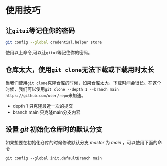 # 使用技巧

## 让`gitui`等记住你的密码

```bash
git config --global credential.helper store
```

使用以上命令,可以让`gitui`等记住你的密码。

## 仓库太大，使用`git clone`无法下载或下载用时太长

当我们使用`git clone`克隆仓库的时候，如果仓库太大，下载时间会很长。在这个时候，我们可以使用`git clone --depth 1 --branch main https://github.com/user/repo`来加速。

- depth 1 只克隆最近一次的提交
- branch main 只克隆main分支内容

## 设置 _git_ 初始化仓库时的默认分支

如果想要在初始化仓库的时候修改默认分支 _master_ 为 _main_ ，可以使用下面的命令

```shell
git config --global init.defaultBranch main
```

